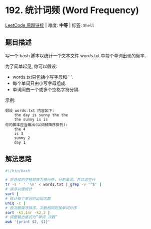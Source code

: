 # 192. 统计词频 (Word Frequency)

[LeetCode 原题链接](https://leetcode.cn/problems/word-frequency/) | 难度: **中等** | 标签: `Shell`

## 题目描述

写一个 bash 脚本以统计一个文本文件 words.txt 中每个单词出现的频率.

为了简单起见, 你可以假设:

- words.txt只包括小写字母和 ' '.
- 每个单词只由小写字母组成.
- 单词间由一个或多个空格字符分隔.

示例:

```plaintext
假设 words.txt 内容如下:
    the day is sunny the the
    the sunny is is
你的脚本应当输出(以词频降序排列):
    the 4
    is 3
    sunny 2
    day 1
```

## 解法思路

```bash
#!/bin/bash

# 将连续的空格转换为换行符，分割单词，并过滤空行
tr -s ' ' '\n' < words.txt | grep -v '^$' |
# 排序以便统计
sort |
# 统计每个单词的出现次数
uniq -c |
# 按次数降序排序，次数相同则按单词升序
sort -k1,1nr -k2,2 |
# 调整输出格式为“单词 次数”
awk '{print $2, $1}'
```
